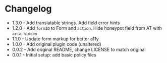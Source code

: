 # Changelog

* 1.3.0 - Add translatable strings. Add field error hints
* 1.2.0 - Add `formID` to Form and `action`. Hide honeypot field from AT with `aria-hidden`
* 1.1.0 - Update form markup for better a11y
* 1.0.0 - Add original plugin code (unaltered)
* 0.0.2 - Add original README, change LICENSE to match original
* 0.0.1 - Initial setup: add basic policy files
